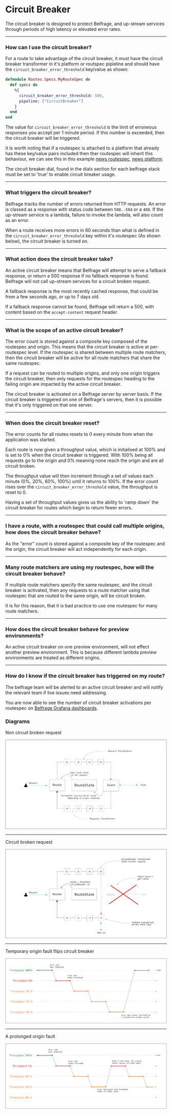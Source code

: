 # Circuit Breaker
The circuit breaker is designed to protect Belfrage, and up-stream services through periods of high latency or elevated error rates.

***

### How can I use the circuit breaker?
For a route to take advantage of the circuit breaker, it must have the circuit breaker transformer in it's platform or routspec pipieline and should have the `circuit_breaker_error_threshold` key/value as shown:

```elixir
defmodule Routes.Specs.MyRouteSpec do
  def specs do
    %{
      circuit_breaker_error_threshold: 500,
      pipeline: ["CircuitBreaker"]
    }
  end
end

```
The value for `circuit_breaker_error_threshold` is the limit of erroneous responses you accept per 1 minute period. If this number is exceeded, then the circuit breaker will be triggered.

It is worth noting that if a routespec is attached to a platform that already has these key/value pairs included then ther routespec will inherit this behaviour, we can see this in this example [news routespec](../../lib/routes/specs/news.ex), [news platform](../../lib/routes/platforms/mozart_news.ex).

The circuit breaker dial, found in the dials section for each belfrage stack must be set to 'true' to enable circuit breaker usage.

***

### What triggers the circuit breaker?
Belfrage tracks the number of errors returned from HTTP requests. An error is classed as a response with status code between `500..504` or a `408`.
If the up-stream service is a lambda, failure to invoke the lambda, will also count as an error.

When a route receives more errors in 60 seconds than what is defined in the `circuit_breaker_error_threshold` key within it's routespec (As shown below), the circuit breaker is turned on.

***

### What action does the circuit breaker take?
An active circuit breaker means that Belfrage will attempt to serve a fallback response, or return a 500 response if no fallback response is found. Belfrage will not call up-stream services for a circuit broken request.

A fallback response is the most recently cached response, that could be from a few seconds ago, or up to 7 days old.

If a fallback response cannot be found, Belfrage will return a 500, with content based on the `accept-content` request header.

***

### What is the scope of an active circuit breaker?
The error count is stored against a composite key composed of the routespec and origin. This means that the circuit breaker is active at per-routespec level. If the routespec is shared between multiple route matchers, then the circuit breaker will be active for all route matchers that share the same routespec.

If a request can be routed to multiple origins, and only one origin triggers the circuit breaker, then only requests for the routespec heading to the failing origin are impacted by the active circuit breaker.

The circuit breaker is activated on a Belfrage server by server basis. If the circuit breaker is triggered on one of Belfrage's servers, then it is possible that it's only triggered on that one server.

***

### When does the circuit breaker reset?
The error counts for all routes resets to 0 every minute from when the application was started. 

Each route is now given a throughput value, which is initialised at 100% and is set to 0% when the circuit breaker is triggered. With 100% being all requests go to the origin and 0% meaning none reach the origin and are all circuit broken. 

The throughput value will then increment through a set of values each minute (0%, 20%, 60%, 100%) until it returns to 100%. If the error count rises over the `circuit_breaker_error_threshold` value, the throughput is reset to 0.

Having a set of throughput values gives us the ability to 'ramp down' the circuit breaker for routes which begin to return fewer errors. 

***

### I have a route, with a routespec that could call multiple origins, how does the circuit breaker behave?
As the "error" count is stored against a composite key of the routespec and the origin, the circuit breaker will act independently for each origin.

***

### Many route matchers are using my routespec, how will the circuit breaker behave?
If multiple route matchers specify the same routespec, and the circuit breaker is activated, then any requests to a route matcher using that routespec that are routed to the same origin, will be circuit broken.

It is for this reason, that it is bad practice to use one routespec for many route matchers.

***

### How does the circuit breaker behave for preview environments?
An active circuit breaker on one preview environment, will not effect another preview environment. This is because different lambda preview environments are treated as different origins.

***

### How do I know if the circuit breaker has triggered on my route?
The belfrage team will be alerted to an active circuit breaker and will notify the relevant team if live issues need addressing.

You are now able to see the number of circuit breaker activations per routespec on [Belfrage Grafana dashboards](https://grafana.news.tools.bbc.co.uk/d/belfrage-dashboards/belfrage-dashboards-md?orgId=1).


### Diagrams

Non circuit broken request

![non-circuit-broken-request](../img/non-circuit-broken-request.png "Non circuit broken request")

***

Circuit broken request

![circuit-broken-request](../img/circuit-broken-request.png "Circuit broken request")

***

Temporary origin fault flips circuit breaker

![threshold-scenario1](../img/threshold-scenario1.png "Temporary origin fault flips circuit breaker")

***

A prolonged origin fault

![threshold-scenario2](../img/threshold-scenario2.png "A prolonged origin fault")


